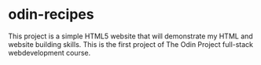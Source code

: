 # odin-recipes
This project is a simple HTML5 website that will demonstrate my HTML and website building skills. This is the first project of The Odin Project full-stack webdevelopment course. 